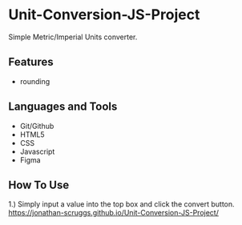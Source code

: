# Unit-Conversion-JS-Project
Simple Metric/Imperial Units converter.
## Features
- rounding
## Languages and Tools
- Git/Github
- HTML5
- CSS
- Javascript
- Figma
## How To Use
1.) Simply input a value into the top box and click the convert button.
https://jonathan-scruggs.github.io/Unit-Conversion-JS-Project/

